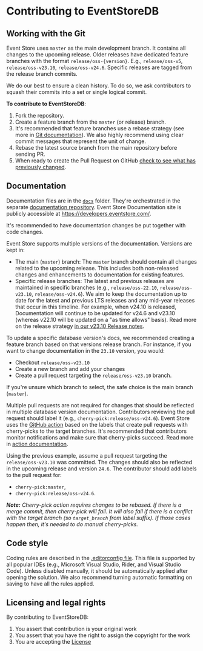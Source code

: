 # Contributing to EventStoreDB

## Working with the Git

Event Store uses `master` as the main development branch. It contains all changes to the upcoming release. Older releases have dedicated feature branches with the format `release/oss-{version}`. E.g., `release/oss-v5`, `release/oss-v23.10`, `release/oss-v24.6`. Specific releases are tagged from the release branch commits. 

We do our best to ensure a clean history. To do so, we ask contributors to squash their commits into a set or single logical commit.

**To contribute to EventStoreDB**:

1. Fork the repository.
2. Create a feature branch from the `master` (or release) branch.
3. It's recommended that feature branches use a rebase strategy (see more in [Git documentation](https://git-scm.com/book/en/v2/Git-Branching-Rebasing)). We also highly recommend using clear commit messages that represent the unit of change.
4. Rebase the latest source branch from the main repository before sending PR.
5. When ready to create the Pull Request on GitHub [check to see what has previously changed](https://github.com/EventStore/EventStore/compare).

## Documentation

Documentation files are in the [`docs`](/docs) folder. They're orchestrated in the separate [documentation repository](https://github.com/EventStore/documentation). Event Store Documentation site is publicly accessible at https://developers.eventstore.com/.

It's recommended to have documentation changes be put together with code changes.

Event Store supports multiple versions of the documentation. Versions are kept in:
- The main (`master`) branch: The `master` branch should contain all changes related to the upcoming release. This includes both non-released changes and enhancements to documentation for existing features.
- Specific release branches: The latest and previous releases are maintained in specific branches (e.g., `release/oss-22.10`, `release/oss-v23.10`, `release/oss-v24.6`). We aim to keep the documentation up to date for the latest and previous LTS releases and any mid-year releases that occur in this timeline. For example, when v24.10 is released, Documentation will continue to be updated for v24.6 and v23.10 (whereas v22.10 will be updated on a "as time allows" basis).  Read more on the release strategy [in our v23.10 Release notes](https://www.eventstore.com/blog/23.10.0-release-notes).

To update a specific database version's docs, we recommended creating a feature branch based on that versions release branch. For instance, if you want to change documentation in the `23.10` version, you would:
- Checkout `release/oss-v23.10`
- Create a new branch and add your changes
- Create a pull request targeting the `release/oss-v23.10` branch.

If you're unsure which branch to select, the safe choice is the main branch (`master`). 

Multiple pull requests are not required for changes that should be reflected in multiple database version documentation. Contributors reviewing the pull request should label it (e.g., `cherry-pick:release/oss-v24.6`). Event Store uses the [GitHub action](/.github/workflows/cherry-pick-pr-for-label.yml) based on the labels that create pull requests with cherry-picks to the target branches. It's recommended that contributors monitor notifications and make sure that cherry-picks succeed. Read more in [action documentation](https://github.com/EventStore/Automations/tree/master/cherry-pick-pr-for-label).

Using the previous example, assume a pull request targeting the `release/oss-v23.10` was committed. The changes should also be reflected in the upcoming release and version `24.6`. The contributor should add labels to the pull request for:
- `cherry-pick:master`,
- `cherry-pick:release/oss-v24.6`.

_**Note:** Cherry-pick action requires changes to be rebased. If there is a merge commit, then cherry-pick will fail. It will also fail if there is a conflict with the target branch (so `target_branch` from label suffix). If those cases happen then, it's needed to do manual cherry-picks._

## Code style

Coding rules are described in the [.editorconfig file](/src/.editorconfig). This file is supported by all popular IDEs (e.g., Microsoft Visual Studio, Rider, and Visual Studio Code). Unless disabled manually, it should be automatically applied after opening the solution. We also recommend turning automatic formatting on saving to have all the rules applied.

## Licensing and legal rights

By contributing to EventStoreDB:

1. You assert that contribution is your original work
2. You assert that you have the right to assign the copyright for the work
3. You are accepting the [License](LICENSE.md)

